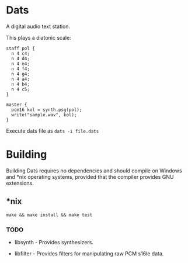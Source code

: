 # Dats

A digital audio text station.

This plays a diatonic scale:
```
staff pol {
  n 4 c4;
  n 4 d4;
  n 4 e4;
  n 4 f4;
  n 4 g4;
  n 4 a4;
  n 4 b4;
  n 4 c5;
}

master {
  pcm16 kol = synth.psg(pol);
  write("sample.wav", kol);
}
```
Execute dats file as `dats -i file.dats`

# Building

Building Dats requires no dependencies and should compile on Windows and \*nix operating
systems, provided that the compiler provides GNU extensions.

## \*nix

```
make && make install && make test
```

### TODO

- libsynth - Provides synthesizers.

- libfilter - Provides filters for manipulating raw PCM s16le data.

